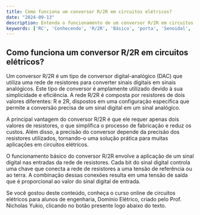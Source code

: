 ```yaml
---
title: Como funciona um conversor R/2R em circuitos elétricos?
date: "2024-09-13"
description: Entenda o funcionamento de um conversor R/2R em circuitos elétricos e sua aplicação prática.
keywords: ['RC', 'Conhecendo', 'R/2R', 'Básico', 'porta', 'Senoidal', 'Conversor']
---
```


## Como funciona um conversor R/2R em circuitos elétricos?

Um conversor R/2R é um tipo de conversor digital-analógico (DAC) que utiliza uma rede de resistores para converter sinais digitais em sinais analógicos. Este tipo de conversor é amplamente utilizado devido à sua simplicidade e eficiência. A rede R/2R é composta por resistores de dois valores diferentes: R e 2R, dispostos em uma configuração específica que permite a conversão precisa de um sinal digital em um sinal analógico.

A principal vantagem do conversor R/2R é que ele requer apenas dois valores de resistores, o que simplifica o processo de fabricação e reduz os custos. Além disso, a precisão do conversor depende da precisão dos resistores utilizados, tornando-o uma solução prática para muitas aplicações em circuitos elétricos.

O funcionamento básico do conversor R/2R envolve a aplicação de um sinal digital nas entradas da rede de resistores. Cada bit do sinal digital controla uma chave que conecta a rede de resistores a uma tensão de referência ou ao terra. A combinação dessas conexões resulta em uma tensão de saída que é proporcional ao valor do sinal digital de entrada.

Se você gostou deste conteúdo, conheça o curso online de circuitos elétricos para alunos de engenharia, Domínio Elétrico, criado pelo Prof. Nicholas Yukio, clicando no botão presente logo abaixo do texto.